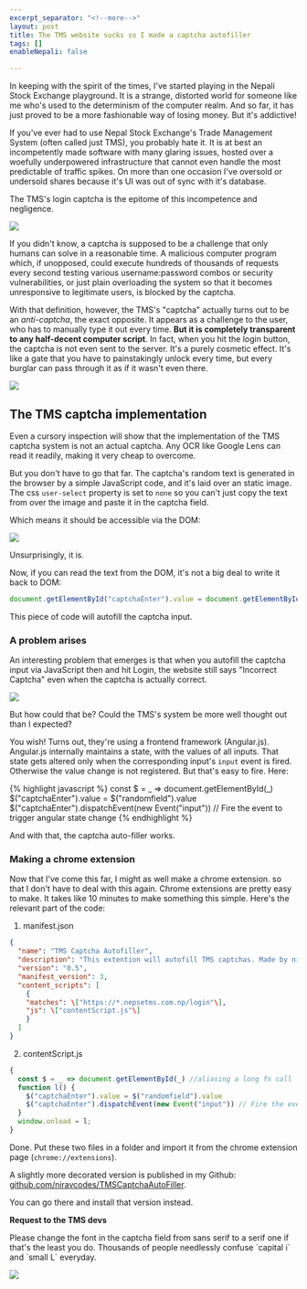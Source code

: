 ```yaml
---
excerpt_separator: "<!--more-->"
layout: post
title: The TMS website sucks so I made a captcha autofiller
tags: []
enableNepali: false

---
```

In keeping with the spirit of the times, I've started playing in the Nepali Stock Exchange playground. It is a strange, distorted world for someone like me who's used to the determinism of the computer realm. And so far, it has just proved to be a more fashionable way of losing money. But it's addictive!

If you've ever had to use Nepal Stock Exchange's Trade Management System (often called just TMS), you probably hate it.<!--more--> It is at best an incompetently made software with many glaring issues, hosted over a woefully underpowered infrastructure that cannot even handle the most predictable of traffic spikes. On more than one occasion I've oversold or undersold shares because it's UI was out of sync with it's database.

The TMS's login captcha is the epitome of this incompetence and negligence.

![](https://nirav.com.np/assets/img/captcha.png)

If you didn't know, a captcha is supposed to be a challenge that only humans can solve in a reasonable time. A malicious computer program which, if unopposed, could execute hundreds of thousands of requests every second testing various username:password combos or security vulnerabilities, or just plain overloading the system so that it becomes unresponsive to legitimate users, is blocked by the captcha.

With that definition, however, the TMS's "captcha" actually turns out to be an _anti-captcha_, the exact opposite. It appears as a challenge to the user, who has to manually type it out every time. **But it is completely transparent to any half-decent computer script**. In fact, when you hit the login button, the captcha is not even sent to the server. It's a purely cosmetic effect. It's like a gate that you have to painstakingly unlock every time, but every burglar can pass through it as if it wasn't even there.

![](https://nirav.com.np/assets/img/captchagate.png)

## The TMS captcha implementation

Even a cursory inspection will show that the implementation of the TMS captcha system is not an actual captcha. Any OCR like Google Lens can read it readily, making it very cheap to overcome.

But you don't have to go that far. The captcha's random text is generated in the browser by a simple JavaScript code, and it's laid over an static image. The css `user-select` property is set to `none` so you can't just copy the text from over the image and paste it in the captcha field.

Which means it should be accessible via the DOM:

![](https://nirav.com.np/assets/img/captcha2.png)

Unsurprisingly, it is.

Now, if you can read the text from the DOM, it's not a big deal to write it back to DOM:

```javascript
document.getElementById("captchaEnter").value = document.getElementById("randomfield").value;
```

This piece of code will autofill the captcha input.

### A problem arises

An interesting problem that emerges is that when you autofill the captcha input via JavaScript then and hit Login, the website still says "Incorrect Captcha" even when the captcha is actually correct.

![](https://nirav.com.np/assets/img/captcha3.png)

But how could that be? Could the TMS's system be more well thought out than I expected?

You wish! Turns out, they're using a frontend framework (Angular.js). Angular.js internally maintains a state, with the values of all inputs. That state gets altered only when the corresponding input's `input` event is fired. Otherwise the value change is not registered. But that's easy to fire. Here:

{% highlight javascript %}
const $ = _ => document.getElementById(_)
$("captchaEnter").value = $("randomfield").value
$("captchaEnter").dispatchEvent(new Event("input")) // Fire the event to trigger angular state change
{% endhighlight %}

And with that, the captcha auto-filler works.

### Making a chrome extension

Now that I've come this far, I might as well make a chrome extension. so that I don't have to deal with this again. Chrome extensions are pretty easy to make. It takes like 10 minutes to make something this simple. Here's the relevant part of the code:

1. manifest.json

```json
{
  "name": "TMS Captcha Autofiller",
  "description": "This extention will autofill TMS captchas. Made by nirav.com.np",
  "version": "0.5",
  "manifest_version": 3,
  "content_scripts": [
    {
    "matches": \["https://*.nepsetms.com.np/login"\],
    "js": \["contentScript.js"\]
    }
  ]
}
```

2. contentScript.js

```javascript
{  
  const $ = _ => document.getElementById(_) //aliasing a long fn call
  function l() {
    $("captchaEnter").value = $("randomfield").value
    $("captchaEnter").dispatchEvent(new Event("input")) // Fire the event to trigger angular state change
  }
  window.onload = l;
}
```

Done. Put these two files in a folder and import it from the chrome extension page (`chrome://extensions`).

A slightly more decorated version is published in my Github: [github.com/niravcodes/TMSCaptchaAutoFiller](https://github.com/niravcodes/TMSCaptchaAutoFiller). 

You can go there and install that version instead.

**Request to the TMS devs**

Please change the font in the captcha field from sans serif to a serif one if that's the least you do. Thousands of people needlessly confuse \`capital i\` and \`small L\` everyday.

![](https://nirav.com.np/assets/img/serifsans.png)
